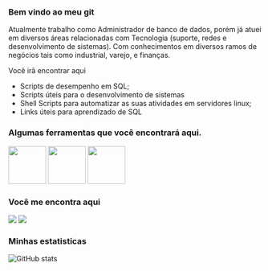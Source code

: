 ### Bem vindo ao meu git
Atualmente trabalho como Administrador de banco de dados, porém já atuei em diversos áreas relacionadas com Tecnologia (suporte, redes e desenvolvimento de sistemas).
Com conhecimentos em diversos ramos de negócios tais como industrial, varejo, e finanças.

Você irã encontrar aqui
- Scripts de desempenho em SQL;
- Scripts úteis para o desenvolvimento de sistemas
- Shell Scripts para automatizar as suas atividades em servidores linux;
- Links úteis para aprendizado de SQL

### Algumas ferramentas que você encontrará aqui.

<div style="display: inline">
   <img width='75' height='75' src="https://cdn.jsdelivr.net/gh/devicons/devicon/icons/postgresql/postgresql-original-wordmark.svg" />
   <img width='75' height='75' src="https://cdn.jsdelivr.net/gh/devicons/devicon/icons/microsoftsqlserver/microsoftsqlserver-plain.svg" />
   <img width='75' height='75' src="https://cdn.jsdelivr.net/gh/devicons/devicon/icons/oracle/oracle-original.svg" />
</div>

### Você me encontra aqui
<div style="display: inline">
   <a href="https://github.com/TatoSousa" target="_blank"><img src='https://img.shields.io/badge/github-%23121011.svg?style=for-the-badge&logo=github&logoColor=white' /></a>
   <a href="https://www.linkedin.com/in/edersousa/" target="_blank"><img src='https://img.shields.io/badge/linkedin-%230077B5.svg?style=for-the-badge&logo=linkedin&logoColor=white)' /></a>
</div>

### Minhas estatisticas
![GitHub stats](https://github-readme-stats.vercel.app/api?username=TatoSousa&show_icons=true)  
